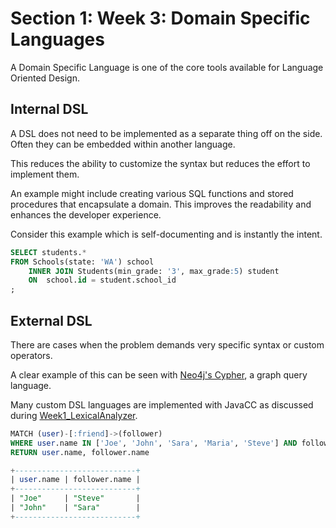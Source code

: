 # Section 1: Week 3: Domain Specific Languages

A Domain Specific Language is one of the core tools available for Language Oriented Design.

## Internal DSL

A DSL does not need to be implemented as a separate thing off on the side. Often they can be embedded within another language.

This reduces the ability to customize the syntax but reduces the effort to implement them.

An example might include creating various SQL functions and stored procedures that encapsulate a domain. This improves the readability and enhances the developer experience.

Consider this example which is self-documenting and is instantly the intent.

```sql
SELECT students.*
FROM Schools(state: 'WA') school
    INNER JOIN Students(min_grade: '3', max_grade:5) student
    ON  school.id = student.school_id
;
```

## External DSL

There are cases when the problem demands very specific syntax or custom operators.

A clear example of this can be seen with [Neo4j's Cypher](https://neo4j.com/docs/cypher-manual/current/), a graph query language.

Many custom DSL languages are implemented with JavaCC as discussed during [Week1_LexicalAnalyzer](../Week1_LexicalAnalyzer).

```sql
MATCH (user)-[:friend]->(follower)
WHERE user.name IN ['Joe', 'John', 'Sara', 'Maria', 'Steve'] AND follower.name =~ 'S.*'
RETURN user.name, follower.name

+---------------------------+
| user.name | follower.name |
+---------------------------+
| "Joe"     | "Steve"       |
| "John"    | "Sara"        |
+---------------------------+
```
